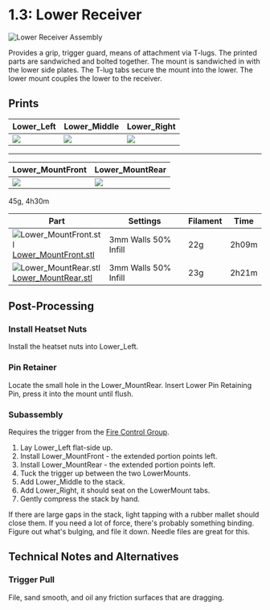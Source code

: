 # 1.3: Lower Receiver

![Lower Receiver Assembly](Preview_Lower.jpg)

Provides a grip, trigger guard, means of attachment via T-lugs.
The printed parts are sandwiched and bolted together.
The mount is sandwiched in with the lower side plates.
The T-lug tabs secure the mount into the lower.
The lower mount couples the lower to the receiver.

<!-- NEW PAGE -->
## Prints
|Lower_Left|Lower_Middle|Lower_Right|
|-|-|-|
|![](Lower_Left_thumb.jpg)|![](Lower_Middle_thumb.jpg)|![](Lower_Right_thumb.jpg)|
---
|Lower_MountFront|Lower_MountRear|
|-|-|
|![](Lower_MountFront_thumb.jpg)|![](Lower_MountRear_thumb.jpg)|


45g, 4h30m

| Part                                                                                                | Settings             | Filament | Time   |
|-----------------------------------------------------------------------------------------------------|----------------------|----------|--------|
| ![Lower_MountFront.stl](Lower_MountFront_thumb.jpg)<br>[Lower_MountFront.stl](Lower_MountFront.stl) | 3mm Walls 50% Infill | 22g      | 2h09m  |
| ![Lower_MountRear.stl](Lower_MountRear_thumb.jpg)<br>[Lower_MountRear.stl](Lower_MountRear.stl)     | 3mm Walls 50% Infill | 23g      | 2h21m  |


<!-- NEW PAGE -->
## Post-Processing

### Install Heatset Nuts
Install the heatset nuts into Lower_Left.

### Pin Retainer
Locate the small hole in the Lower_MountRear.
Insert Lower Pin Retaining Pin, press it into the mount until flush.

### Subassembly
Requires the trigger from the [Fire Control Group](../FCG.md).

1. Lay Lower_Left flat-side up.
2. Install Lower_MountFront - the extended portion points left.
3. Install Lower_MountRear - the extended portion points left.
4. Tuck the trigger up between the two LowerMounts.
5. Add Lower_Middle to the stack.
6. Add Lower_Right, it should seat on the LowerMount tabs.
7. Gently compress the stack by hand.

If there are large gaps in the stack, light tapping with a rubber mallet should
close them. If you need a lot of force, there's probably something binding. 
Figure out what's bulging, and file it down. Needle files are great for this.

## Technical Notes and Alternatives

### Trigger Pull
File, sand smooth, and oil any friction surfaces that are dragging.
